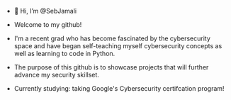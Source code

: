 - 👋 Hi, I’m @SebJamali
- Welcome to my github!
- I'm a recent grad who has become fascinated by the cybersecurity space and have began self-teaching myself cybersecurity concepts as well as learning to code in Python.
- The purpose of this github is to showcase projects that will further advance my security skillset.

- Currently studying: taking Google's  Cybersecurity certifcation program!


